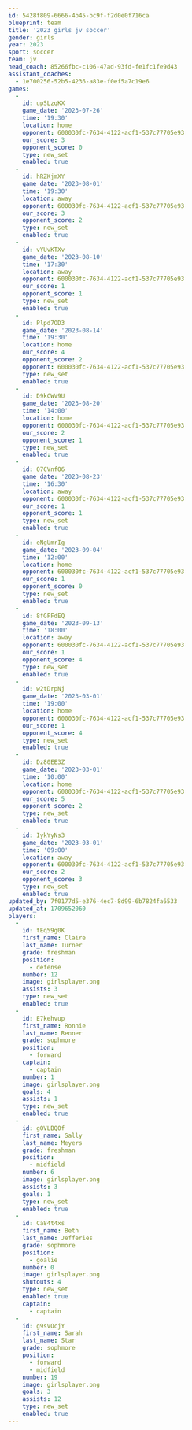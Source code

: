 ```yaml
---
id: 5428f809-6666-4b45-bc9f-f2d0e0f716ca
blueprint: team
title: '2023 girls jv soccer'
gender: girls
year: 2023
sport: soccer
team: jv
head_coach: 85266fbc-c106-47ad-93fd-fe1fc1fe9d43
assistant_coaches:
  - 1e700256-52b5-4236-a83e-f0ef5a7c19e6
games:
  -
    id: upSLzqKX
    game_date: '2023-07-26'
    time: '19:30'
    location: home
    opponent: 600030fc-7634-4122-acf1-537c77705e93
    our_score: 3
    opponent_score: 0
    type: new_set
    enabled: true
  -
    id: hRZKjmXY
    game_date: '2023-08-01'
    time: '19:30'
    location: away
    opponent: 600030fc-7634-4122-acf1-537c77705e93
    our_score: 3
    opponent_score: 2
    type: new_set
    enabled: true
  -
    id: vYUvKTXv
    game_date: '2023-08-10'
    time: '17:30'
    location: away
    opponent: 600030fc-7634-4122-acf1-537c77705e93
    our_score: 1
    opponent_score: 1
    type: new_set
    enabled: true
  -
    id: Plpd7OD3
    game_date: '2023-08-14'
    time: '19:30'
    location: home
    our_score: 4
    opponent_score: 2
    opponent: 600030fc-7634-4122-acf1-537c77705e93
    type: new_set
    enabled: true
  -
    id: D9kCWV9U
    game_date: '2023-08-20'
    time: '14:00'
    location: home
    opponent: 600030fc-7634-4122-acf1-537c77705e93
    our_score: 2
    opponent_score: 1
    type: new_set
    enabled: true
  -
    id: 07CVnf06
    game_date: '2023-08-23'
    time: '16:30'
    location: away
    opponent: 600030fc-7634-4122-acf1-537c77705e93
    our_score: 1
    opponent_score: 1
    type: new_set
    enabled: true
  -
    id: eNgUmrIg
    game_date: '2023-09-04'
    time: '12:00'
    location: home
    opponent: 600030fc-7634-4122-acf1-537c77705e93
    our_score: 1
    opponent_score: 0
    type: new_set
    enabled: true
  -
    id: 8fGFFdEQ
    game_date: '2023-09-13'
    time: '18:00'
    location: away
    opponent: 600030fc-7634-4122-acf1-537c77705e93
    our_score: 1
    opponent_score: 4
    type: new_set
    enabled: true
  -
    id: w2tDrpNj
    game_date: '2023-03-01'
    time: '19:00'
    location: home
    opponent: 600030fc-7634-4122-acf1-537c77705e93
    our_score: 1
    opponent_score: 4
    type: new_set
    enabled: true
  -
    id: Dz80EE3Z
    game_date: '2023-03-01'
    time: '10:00'
    location: home
    opponent: 600030fc-7634-4122-acf1-537c77705e93
    our_score: 5
    opponent_score: 2
    type: new_set
    enabled: true
  -
    id: IykYyNs3
    game_date: '2023-03-01'
    time: '09:00'
    location: away
    opponent: 600030fc-7634-4122-acf1-537c77705e93
    our_score: 2
    opponent_score: 3
    type: new_set
    enabled: true
updated_by: 7f0177d5-e376-4ec7-8d99-6b7824fa6533
updated_at: 1709652060
players:
  -
    id: tEq59g0K
    first_name: Claire
    last_name: Turner
    grade: freshman
    position:
      - defense
    number: 12
    image: girlsplayer.png
    assists: 3
    type: new_set
    enabled: true
  -
    id: E7kehvup
    first_name: Ronnie
    last_name: Renner
    grade: sophmore
    position:
      - forward
    captain:
      - captain
    number: 1
    image: girlsplayer.png
    goals: 4
    assists: 1
    type: new_set
    enabled: true
  -
    id: gOVLBQ0f
    first_name: Sally
    last_name: Meyers
    grade: freshman
    position:
      - midfield
    number: 6
    image: girlsplayer.png
    assists: 3
    goals: 1
    type: new_set
    enabled: true
  -
    id: Ca84t4xs
    first_name: Beth
    last_name: Jefferies
    grade: sophmore
    position:
      - goalie
    number: 0
    image: girlsplayer.png
    shutouts: 4
    type: new_set
    enabled: true
    captain:
      - captain
  -
    id: g9sVOcjY
    first_name: Sarah
    last_name: Star
    grade: sophmore
    position:
      - forward
      - midfield
    number: 19
    image: girlsplayer.png
    goals: 3
    assists: 12
    type: new_set
    enabled: true
---
```

